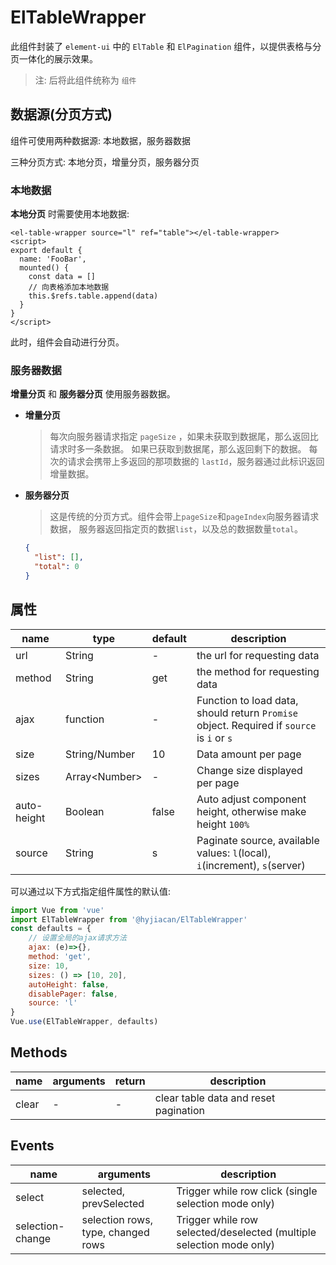 # ElTableWrapper

此组件封装了 `element-ui` 中的 `ElTable` 和 `ElPagination` 组件，以提供表格与分页一体化的展示效果。

> 注: 后将此组件统称为 `组件`

## 数据源(分页方式)

组件可使用两种数据源: 本地数据，服务器数据

三种分页方式: 本地分页，增量分页，服务器分页

### 本地数据

**本地分页** 时需要使用本地数据:

```vue
<el-table-wrapper source="l" ref="table"></el-table-wrapper>
<script>
export default {
  name: 'FooBar',
  mounted() {
    const data = []
    // 向表格添加本地数据
    this.$refs.table.append(data)
  }
}
</script>
```

此时，组件会自动进行分页。

### 服务器数据

**增量分页** 和 **服务器分页** 使用服务器数据。

- **增量分页**
    > 每次向服务器请求指定 `pageSize` ，如果未获取到数据尾，那么返回比请求时多一条数据。
    如果已获取到数据尾，那么返回剩下的数据。
    每次的请求会携带上多返回的那项数据的 `lastId`，服务器通过此标识返回增量数据。
- **服务器分页**
    > 这是传统的分页方式。组件会带上`pageSize`和`pageIndex`向服务器请求数据，
    服务器返回指定页的数据`list`，以及总的数据数量`total`。
    ```json
    {
      "list": [],
      "total": 0
    }
    ```

## 属性

|name|type|default|description|
|---|---|---|---|
|url|String|-|the url for requesting data|
|method|String|get|the method for requesting data|
|ajax|function|-|Function to load data, should return `Promise` object. Required if `source` is `i` or `s`|
|size|String/Number|10|Data amount per page|
|sizes|Array\<Number>|-|Change size displayed per page|
|auto-height|Boolean|false|Auto adjust component height, otherwise make height `100%`|
|source|String|s|Paginate source, available values: `l`(local), `i`(increment), `s`(server)|

可以通过以下方式指定组件属性的默认值: 

```javascript
import Vue from 'vue'
import ElTableWrapper from '@hyjiacan/ElTableWrapper'
const defaults = {
    // 设置全局的ajax请求方法
    ajax: (e)=>{},
    method: 'get',
    size: 10,
    sizes: () => [10, 20],
    autoHeight: false,
    disablePager: false,
    source: 'l'
}
Vue.use(ElTableWrapper, defaults)
```

## Methods

|name|arguments|return|description|
|---|---|---|---|
|clear|-|-|clear table data and reset pagination|

## Events

|name|arguments|description|
|---|---|---|
|select|selected, prevSelected|Trigger while row click (single selection mode only)|
|selection-change|selection rows, type, changed rows|Trigger while row selected/deselected (multiple selection mode only)|
